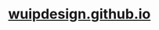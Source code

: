 [wuipdesign.github.io](http://<wuipdesign.github.io)
====================================================

